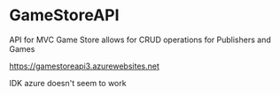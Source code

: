 # GameStoreAPI
API for MVC Game Store allows for CRUD operations for Publishers and Games

https://gamestoreapi3.azurewebsites.net

IDK azure doesn't seem to work

